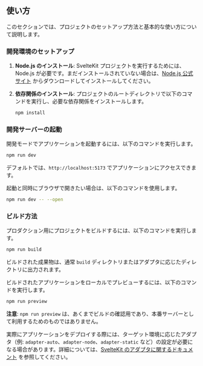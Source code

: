 ## 使い方

このセクションでは、プロジェクトのセットアップ方法と基本的な使い方について説明します。

### 開発環境のセットアップ

1.  **Node.js のインストール**:
    SvelteKit プロジェクトを実行するためには、Node.js が必要です。まだインストールされていない場合は、[Node.js 公式サイト](https://nodejs.org/) からダウンロードしてインストールしてください。

2.  **依存関係のインストール**:
    プロジェクトのルートディレクトリで以下のコマンドを実行し、必要な依存関係をインストールします。
    ```bash
    npm install
    ```

### 開発サーバーの起動

開発モードでアプリケーションを起動するには、以下のコマンドを実行します。

```bash
npm run dev
```

デフォルトでは、`http://localhost:5173` でアプリケーションにアクセスできます。

起動と同時にブラウザで開きたい場合は、以下のコマンドを使用します。

```bash
npm run dev -- --open
```

### ビルド方法

プロダクション用にプロジェクトをビルドするには、以下のコマンドを実行します。

```bash
npm run build
```

ビルドされた成果物は、通常 `build` ディレクトリまたはアダプタに応じたディレクトリに出力されます。

ビルドされたアプリケーションをローカルでプレビューするには、以下のコマンドを実行します。

```bash
npm run preview
```

**注意**: `npm run preview` は、あくまでビルドの確認用であり、本番サーバーとして利用するためのものではありません。

実際にアプリケーションをデプロイする際には、ターゲット環境に応じたアダプタ（例: `adapter-auto`、`adapter-node`、`adapter-static` など）の設定が必要になる場合があります。詳細については、[SvelteKit のアダプタに関するドキュメント](https://kit.svelte.dev/docs/adapters) を参照してください。
